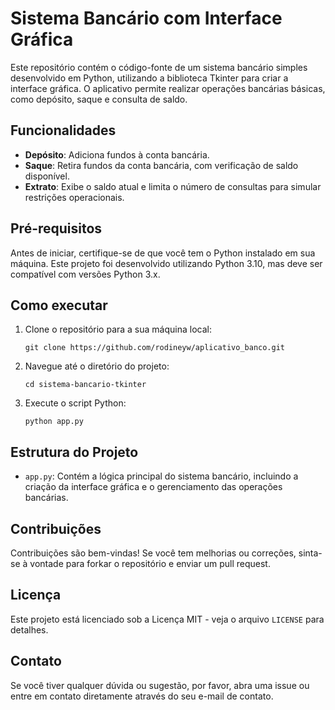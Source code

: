 # Sistema Bancário com Interface Gráfica

Este repositório contém o código-fonte de um sistema bancário simples desenvolvido em Python, utilizando a biblioteca Tkinter para criar a interface gráfica. O aplicativo permite realizar operações bancárias básicas, como depósito, saque e consulta de saldo.

## Funcionalidades

- **Depósito**: Adiciona fundos à conta bancária.
- **Saque**: Retira fundos da conta bancária, com verificação de saldo disponível.
- **Extrato**: Exibe o saldo atual e limita o número de consultas para simular restrições operacionais.

## Pré-requisitos

Antes de iniciar, certifique-se de que você tem o Python instalado em sua máquina. Este projeto foi desenvolvido utilizando Python 3.10, mas deve ser compatível com versões Python 3.x.

## Como executar

1. Clone o repositório para a sua máquina local:

   ```
   git clone https://github.com/rodineyw/aplicativo_banco.git
   ```

2. Navegue até o diretório do projeto:

   ```
   cd sistema-bancario-tkinter
   ```

3. Execute o script Python:

   ```
   python app.py
   ```

## Estrutura do Projeto

- `app.py`: Contém a lógica principal do sistema bancário, incluindo a criação da interface gráfica e o gerenciamento das operações bancárias.

## Contribuições

Contribuições são bem-vindas! Se você tem melhorias ou correções, sinta-se à vontade para forkar o repositório e enviar um pull request.

## Licença

Este projeto está licenciado sob a Licença MIT - veja o arquivo `LICENSE` para detalhes.

## Contato

Se você tiver qualquer dúvida ou sugestão, por favor, abra uma issue ou entre em contato diretamente através do seu e-mail de contato.
